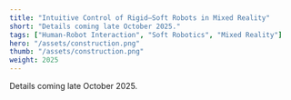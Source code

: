 ```yaml
---
title: "Intuitive Control of Rigid–Soft Robots in Mixed Reality"
short: "Details coming late October 2025."
tags: ["Human-Robot Interaction", "Soft Robotics", "Mixed Reality"]
hero: "/assets/construction.png"
thumb: "/assets/construction.png"
weight: 2025
---
```


Details coming late October 2025.